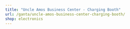 ```yaml
---
title: "Uncle Amos Business Center - Charging Booth"
url: /ganta/uncle-amos-business-center-charging-booth/
shop: electronics
---
```

